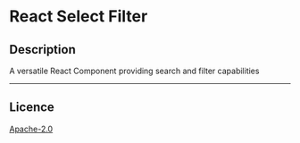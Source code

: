 # React Select Filter

## Description
A versatile React Component providing search and filter capabilities


----
## Licence

[Apache-2.0](LICENSE.txt)
